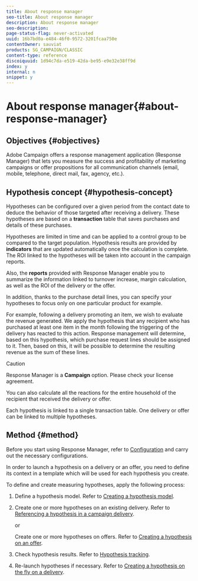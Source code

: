 ```yaml
---
title: About response manager
seo-title: About response manager
description: About response manager
seo-description: 
page-status-flag: never-activated
uuid: 16b7bd0a-e484-46f0-9572-3201fcaa750e
contentOwner: sauviat
products: SG_CAMPAIGN/CLASSIC
content-type: reference
discoiquuid: 1d94c7da-e519-42da-be95-e9e32e38ff9d
index: y
internal: n
snippet: y
---
```


# About response manager{#about-response-manager}

## Objectives {#objectives}

Adobe Campaign offers a response management application (Response Manager) that lets you measure the success and profitability of marketing campaigns or offer propositions for all communication channels (email, mobile, telephone, direct mail, fax, agency, etc.).

## Hypothesis concept {#hypothesis-concept}

Hypotheses can be configured over a given period from the contact date to deduce the behavior of those targeted after receiving a delivery. These hypotheses are based on a **transaction** table that saves purchases and details of these purchases.

Hypotheses are limited in time and can be applied to a control group to be compared to the target population. Hypothesis results are provided by **indicators** that are updated automatically once the calculation is complete. The ROI linked to the hypotheses will be taken into account in the campaign reports.

Also, the **reports** provided with Response Manager enable you to summarize the information linked to turnover increase, margin calculation, as well as the ROI of the delivery or the offer.

In addition, thanks to the purchase detail lines, you can specify your hypotheses to focus only on one particular product for example.

For example, following a delivery promoting an item, we wish to evaluate the revenue generated. We apply the hypothesis that any recipient who has purchased at least one item in the month following the triggering of the delivery has reacted to this action. Response management will determine, based on this hypothesis, which purchase request lines should be assigned to it. Then, based on this, it will be possible to determine the resulting revenue as the sum of these lines.

>[!CAUTION]
>
>Response Manager is a **Campaign** option. Please check your license agreement.

You can also calculate all the reactions for the entire household of the recipient that received the delivery or offer.

Each hypothesis is linked to a single transaction table. One delivery or offer can be linked to multiple hypotheses.

## Method {#method}

Before you start using Response Manager, refer to [Configuration](../../campaign/using/configuration.md) and carry out the necessary configurations.

In order to launch a hypothesis on a delivery or an offer, you need to define its context in a template which will be used for each hypothesis you create.

To define and create measuring hypotheses, apply the following process:

1. Define a hypothesis model. Refer to [Creating a hypothesis model](../../campaign/using/about-response-manager.md#creating-a-hypothesis-model).
1. Create one or more hypotheses on an existing delivery. Refer to [Referencing a hypothesis in a campaign delivery](../../campaign/using/about-response-manager.md#referencing-a-hypothesis-in-a-campaign-delivery).

   or

   Create one or more hypotheses on offers. Refer to [Creating a hypothesis on an offer](../../campaign/using/about-response-manager.md#creating-a-hypothesis-on-an-offer).

1. Check hypothesis results. Refer to [Hypothesis tracking](../../campaign/using/hypothesis-tracking.md).
1. Re-launch hypotheses if necessary. Refer to [Creating a hypothesis on the fly on a delivery](../../campaign/using/about-response-manager.md#creating-a-hypothesis-on-the-fly-on-a-delivery).


